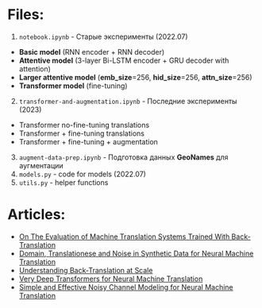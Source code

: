 # Files:
1) ``notebook.ipynb`` - Старые эксперименты (2022.07) 
 + **Basic model** (RNN encoder + RNN decoder)
 + **Attentive model** (3-layer Bi-LSTM encoder + GRU decoder with attention)
 + **Larger attentive model** (**emb_size**=256, **hid_size**=256, **attn_size**=256)
 + **Transformer model** (fine-tuning)
2) ``transformer-and-augmentation.ipynb`` - Последние эксперименты (2023)
+ Transformer no-fine-tuning translations
+ Transformer + fine-tuning translations
+ Transformer + fine-tuning + augmentation
3) ``augment-data-prep.ipynb`` - Подготовка данных **GeoNames** для аугментации
4) ``models.py`` - code for models (2022.07)
5) ``utils.py`` - helper functions 

# Articles:

- [On The Evaluation of Machine Translation Systems Trained With Back-Translation](https://arxiv.org/abs/1908.05204.pdf)
- [Domain, Translationese and Noise in Synthetic Data for Neural Machine Translation](https://arxiv.org/abs/1911.03362)
- [Understanding Back-Translation at Scale](https://arxiv.org/abs/1808.09381)
- [Very Deep Transformers for Neural Machine Translation](https://arxiv.org/abs/2008.07772)
- [Simple and Effective Noisy Channel Modeling for Neural Machine Translation](https://arxiv.org/abs/1908.05731.pdf)